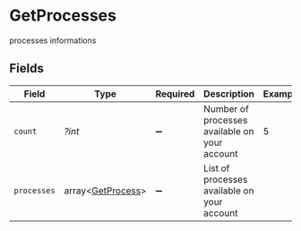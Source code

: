 # GetProcesses

processes informations


## Fields

| Field                                                  | Type                                                   | Required                                               | Description                                            | Example                                                |
| ------------------------------------------------------ | ------------------------------------------------------ | ------------------------------------------------------ | ------------------------------------------------------ | ------------------------------------------------------ |
| `count`                                                | *?int*                                                 | :heavy_minus_sign:                                     | Number of processes available on your account          | 5                                                      |
| `processes`                                            | array<[GetProcess](../../models/shared/GetProcess.md)> | :heavy_minus_sign:                                     | List of processes available on your account            |                                                        |